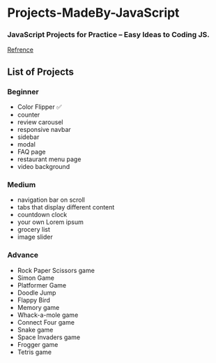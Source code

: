# Projects-MadeBy-JavaScript
### JavaScript Projects for Practice – Easy Ideas to Coding JS.
[Refrence](https://www.freecodecamp.org/news/javascript-projects-for-beginners)

## List of Projects

### Beginner
- Color Flipper :white_check_mark:
- counter
- review carousel
- responsive navbar
- sidebar
- modal
- FAQ page
- restaurant menu page
- video background
### Medium
- navigation bar on scroll
- tabs that display different content
- countdown clock
- your own Lorem ipsum
- grocery list
- image slider
### Advance
- Rock Paper Scissors game
- Simon Game
- Platformer Game
- Doodle Jump
- Flappy Bird
- Memory game
- Whack-a-mole game
- Connect Four game
- Snake game
- Space Invaders game
- Frogger game
- Tetris game
